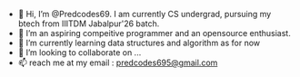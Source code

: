 - 👋 Hi, I’m @Predcodes69. I am currently CS undergrad, pursuing my btech from IIITDM Jabalpur'26 batch. 
- 👀 I’m an aspiring compeitive programmer and an opensource enthusiast.
- 🌱 I’m currently learning data structures and algorithm as for now
- 💞️ I’m looking to collaborate on ...
- 📫 reach me at my email : predcodes695@gmail.com

<!---
Predcodes69/Predcodes69 is a ✨ special ✨ repository because its `README.md` (this file) appears on your GitHub profile.
You can click the Preview link to take a look at your changes.
--->
